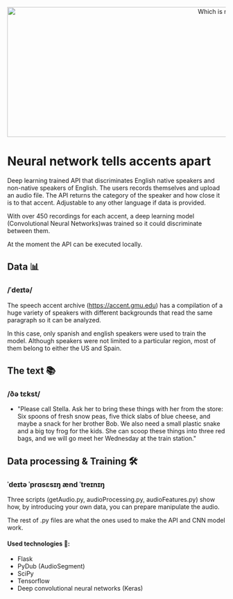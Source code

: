<p align="center">
  <img width="1000" height="300" src="https://github.com/breogann/-neural-network-to-tell-accents-apart/blob/master/Images/cover.png" alt="Which is my accent?">
</p>

# Neural network tells accents apart 

Deep learning trained API that discriminates English native speakers and non-native speakers of English. The users records themselves and upload an audio file. The API returns the category of the speaker and how close it is to that accent. Adjustable to any other language if data is provided.

With over 450 recordings for each accent, a deep learning model (Convolutional Neural Networks)was trained so it could discriminate between them.

At the moment the API can be executed locally.


## Data 📊 ##
### /ˈdeɪtə/ ###

The speech accent archive (https://accent.gmu.edu) has a compilation of a huge variety of speakers with different backgrounds that read the same paragraph so it can be analyzed.

In this case, only spanish and english speakers were used to train the model. Although speakers were not limited to a particular region, most of them belong to either the US and Spain.

## The text 📚 ## 
### /ðə tɛkst/ ###

* "Please call Stella.  Ask her to bring these things with her from the store:  Six spoons of fresh snow peas, five thick slabs of blue cheese, and maybe a snack for her brother Bob.  We also need a small plastic snake and a big toy frog for the kids.  She can scoop these things into three red bags, and we will go meet her Wednesday at the train station."

## Data processing & Training 🛠 ## 
### ˈdeɪtə ˈprɑsɛsɪŋ ænd ˈtreɪnɪŋ ###
Three scripts (getAudio.py, audioProcessing.py, audioFeatures.py) show how, by introducing your own data, you can prepare manipulate the audio.

The rest of .py files are what the ones used to make the API and CNN model work. 

#### Used technologies 🔌: ####
- Flask
- PyDub (AudioSegment)
- SciPy
- Tensorflow
- Deep convolutional neural networks (Keras)
